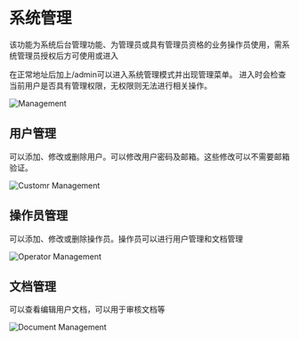 # 系统管理

该功能为系统后台管理功能、为管理员或具有管理员资格的业务操作员使用，需系统管理员授权后方可使用或进入

在正常地址后加上/admin可以进入系统管理模式并出现管理菜单。 进入时会检查当前用户是否具有管理权限，无权限则无法进行相关操作。

![Management](/images/admin-menu.png)

## 用户管理

可以添加、修改或删除用户。可以修改用户密码及邮箱。这些修改可以不需要邮箱验证。

![Customr Management](/images/admin-customer-management.png)

## 操作员管理

可以添加、修改或删除操作员。操作员可以进行用户管理和文档管理

![Operator Management](/images/admin-operator-management.png)

## 文档管理

可以查看编辑用户文档，可以用于审核文档等

![Document Management](/images/admin-document-management.png)
